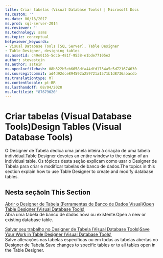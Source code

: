 ```yaml
---
title: Criar tabelas (Visual Database Tools) | Microsoft Docs
ms.custom: ''
ms.date: 06/13/2017
ms.prod: sql-server-2014
ms.reviewer: ''
ms.technology: ssms
ms.topic: conceptual
helpviewer_keywords:
- Visual Database Tools [SQL Server], Table Designer
- Table Designer, designing tables
ms.assetid: c49e0155-5dcb-481f-9538-e1bde77105e2
author: stevestein
ms.author: sstein
ms.openlocfilehash: 08b322b5eb6658dfa44dfd1734a5e5d721674630
ms.sourcegitcommit: ad4d92dce894592a259721a1571b1d8736abacdb
ms.translationtype: MT
ms.contentlocale: pt-BR
ms.lasthandoff: 08/04/2020
ms.locfileid: "87679620"
---
```

# <a name="design-tables-visual-database-tools"></a><span data-ttu-id="a9eb2-102">Criar tabelas (Visual Database Tools)</span><span class="sxs-lookup"><span data-stu-id="a9eb2-102">Design Tables (Visual Database Tools)</span></span>
  <span data-ttu-id="a9eb2-103">O Designer de Tabela dedica uma janela inteira à criação de uma tabela individual.</span><span class="sxs-lookup"><span data-stu-id="a9eb2-103">Table Designer devotes an entire window to the design of an individual table.</span></span> <span data-ttu-id="a9eb2-104">Os tópicos desta seção explicam como usar o Designer de Tabela para criar e modificar tabelas de banco de dados.</span><span class="sxs-lookup"><span data-stu-id="a9eb2-104">The topics in this section explain how to use Table Designer to create and modify database tables.</span></span>  
  
## <a name="in-this-section"></a><span data-ttu-id="a9eb2-105">Nesta seção</span><span class="sxs-lookup"><span data-stu-id="a9eb2-105">In This Section</span></span>  
 [<span data-ttu-id="a9eb2-106">Abrir o Designer de Tabela &#40;Ferramentas de Banco de Dados Visual&#41;</span><span class="sxs-lookup"><span data-stu-id="a9eb2-106">Open Table Designer &#40;Visual Database Tools&#41;</span></span>](visual-database-tools.md)  
 <span data-ttu-id="a9eb2-107">Abra uma tabela de banco de dados nova ou existente.</span><span class="sxs-lookup"><span data-stu-id="a9eb2-107">Open a new or existing database table.</span></span>  
  
 [<span data-ttu-id="a9eb2-108">Salvar seu trabalho no Designer de Tabela &#40;Visual Database Tools&#41;</span><span class="sxs-lookup"><span data-stu-id="a9eb2-108">Save Your Work in Table Designer &#40;Visual Database Tools&#41;</span></span>](../../database-engine/save-your-work-in-table-designer-visual-database-tools.md)  
 <span data-ttu-id="a9eb2-109">Salve alterações nas tabelas específicas ou em todas as tabelas abertas no Designer de Tabela.</span><span class="sxs-lookup"><span data-stu-id="a9eb2-109">Save changes to specific tables or to all tables open in the Table Designer.</span></span>  
  
  
